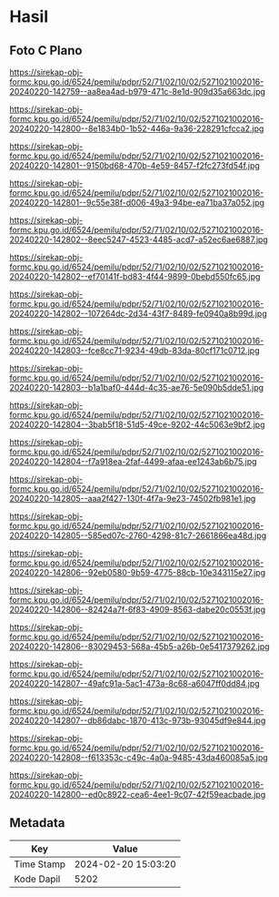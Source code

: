 # Hasil

## Foto C Plano

https://sirekap-obj-formc.kpu.go.id/6524/pemilu/pdpr/52/71/02/10/02/5271021002016-20240220-142759--aa8ea4ad-b979-471c-8e1d-909d35a663dc.jpg

https://sirekap-obj-formc.kpu.go.id/6524/pemilu/pdpr/52/71/02/10/02/5271021002016-20240220-142800--8e1834b0-1b52-446a-9a36-228291cfcca2.jpg

https://sirekap-obj-formc.kpu.go.id/6524/pemilu/pdpr/52/71/02/10/02/5271021002016-20240220-142801--9150bd68-470b-4e59-8457-f2fc273fd54f.jpg

https://sirekap-obj-formc.kpu.go.id/6524/pemilu/pdpr/52/71/02/10/02/5271021002016-20240220-142801--9c55e38f-d006-49a3-94be-ea71ba37a052.jpg

https://sirekap-obj-formc.kpu.go.id/6524/pemilu/pdpr/52/71/02/10/02/5271021002016-20240220-142802--8eec5247-4523-4485-acd7-a52ec6ae6887.jpg

https://sirekap-obj-formc.kpu.go.id/6524/pemilu/pdpr/52/71/02/10/02/5271021002016-20240220-142802--ef70141f-bd83-4f44-9899-0bebd550fc65.jpg

https://sirekap-obj-formc.kpu.go.id/6524/pemilu/pdpr/52/71/02/10/02/5271021002016-20240220-142802--107264dc-2d34-43f7-8489-fe0940a8b99d.jpg

https://sirekap-obj-formc.kpu.go.id/6524/pemilu/pdpr/52/71/02/10/02/5271021002016-20240220-142803--fce8cc71-9234-49db-83da-80cf171c0712.jpg

https://sirekap-obj-formc.kpu.go.id/6524/pemilu/pdpr/52/71/02/10/02/5271021002016-20240220-142803--b1a1baf0-444d-4c35-ae76-5e090b5dde51.jpg

https://sirekap-obj-formc.kpu.go.id/6524/pemilu/pdpr/52/71/02/10/02/5271021002016-20240220-142804--3bab5f18-51d5-49ce-9202-44c5063e9bf2.jpg

https://sirekap-obj-formc.kpu.go.id/6524/pemilu/pdpr/52/71/02/10/02/5271021002016-20240220-142804--f7a918ea-2faf-4499-afaa-ee1243ab6b75.jpg

https://sirekap-obj-formc.kpu.go.id/6524/pemilu/pdpr/52/71/02/10/02/5271021002016-20240220-142805--aaa2f427-130f-4f7a-9e23-74502fb981e1.jpg

https://sirekap-obj-formc.kpu.go.id/6524/pemilu/pdpr/52/71/02/10/02/5271021002016-20240220-142805--585ed07c-2760-4298-81c7-2661866ea48d.jpg

https://sirekap-obj-formc.kpu.go.id/6524/pemilu/pdpr/52/71/02/10/02/5271021002016-20240220-142806--92eb0580-9b59-4775-88cb-10e343115e27.jpg

https://sirekap-obj-formc.kpu.go.id/6524/pemilu/pdpr/52/71/02/10/02/5271021002016-20240220-142806--82424a7f-6f83-4909-8563-dabe20c0553f.jpg

https://sirekap-obj-formc.kpu.go.id/6524/pemilu/pdpr/52/71/02/10/02/5271021002016-20240220-142806--83029453-568a-45b5-a26b-0e5417379262.jpg

https://sirekap-obj-formc.kpu.go.id/6524/pemilu/pdpr/52/71/02/10/02/5271021002016-20240220-142807--49afc91a-5ac1-473a-8c68-a6047ff0dd84.jpg

https://sirekap-obj-formc.kpu.go.id/6524/pemilu/pdpr/52/71/02/10/02/5271021002016-20240220-142807--db86dabc-1870-413c-973b-93045df9e844.jpg

https://sirekap-obj-formc.kpu.go.id/6524/pemilu/pdpr/52/71/02/10/02/5271021002016-20240220-142808--f613353c-c49c-4a0a-9485-43da460085a5.jpg

https://sirekap-obj-formc.kpu.go.id/6524/pemilu/pdpr/52/71/02/10/02/5271021002016-20240220-142800--ed0c8922-cea6-4ee1-9c07-42f59eacbade.jpg


## Metadata

| Key        | Value               |
| ---------- | ------------------- |
| Time Stamp | 2024-02-20 15:03:20 |
| Kode Dapil | 5202                |



